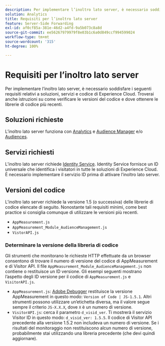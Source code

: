 ```yaml
---
description: Per implementare l’inoltro lato server, è necessario soddisfare i seguenti requisiti relativi a soluzioni, servizi e codice di Experience Cloud. Troverai anche istruzioni su come verificare le versioni del codice e dove ottenere le librerie di codice più recenti.
solution: Analytics
title: Requisiti per l’inoltro lato server
feature: Server-Side Forwarding
exl-id: af0cf85a-381e-46d2-a4fd-9a5b073c8a8d
source-git-commit: ee56267979979f8e03b1c6a0d849ccf994599024
workflow-type: tm+mt
source-wordcount: '315'
ht-degree: 100%

---
```


# Requisiti per l’inoltro lato server

Per implementare l’inoltro lato server, è necessario soddisfare i seguenti requisiti relativi a soluzioni, servizi e codice di Experience Cloud. Troverai anche istruzioni su come verificare le versioni del codice e dove ottenere le librerie di codice più recenti.

## Soluzioni richieste

L’inoltro lato server funziona con [Analytics](https://www.adobe.com/it/data-analytics-cloud/analytics.html) e [Audience Manager](https://www.adobe.com/it/data-analytics-cloud/audience-manager.html) e/o [Audiences](https://experienceleague.adobe.com/docs/core-services/interface/audiences/audience-library.html?lang=it).

## Servizi richiesti

L’inoltro lato server richiede [Identity Service](https://experienceleague.adobe.com/docs/id-service/using/home.html?lang=it). Identity Service fornisce un ID universale che identifica i visitatori in tutte le soluzioni di Experience Cloud. È necessario implementare il servizio ID prima di attivare l’inoltro lato server.

## Versioni del codice

L’inoltro lato server richiede la versione 1.5 (o successiva) delle librerie di codice elencate di seguito. Nonostante tali requisiti minimi, come best practice si consiglia comunque di utilizzare le versioni più recenti.

* `AppMeasurement.js`
* `AppMeasurement_Module_AudienceManagement.js`
* `VistorAPI.js`

### Determinare la versione della libreria di codice

Gli strumenti che monitorano le richieste HTTP effettuate da un browser consentono di trovare il numero di versione del codice di AppMeasurement e di Visitor API. Il file `AppMeasurement_Module_AudienceManagement.js` non contiene o restituisce un ID versione. Gli esempi seguenti mostrano l’aspetto degli ID versione per il codice di `AppMeasurement.js` e `VisitorAPI.js`.

* `AppMeasurement.js`: [Adobe Debugger](https://experienceleague.adobe.com/docs/analytics/implementation/validate/debugger.html?lang=it) restituisce la versione AppMeasurement in questo modo: `Version of Code | JS-1.5.1`. Altri strumenti possono utilizzare un’etichetta diversa, ma il valore segue sempre il criterio `JS-X.X.X`, dove `X` è un numero di versione.
* `VisitorAPI.js`: cerca il parametro `d_visid_ver`. Ti mostrerà il servizio Visitor ID in questo modo: `d_visid_ver: 1.5.5`. Il codice di Visitor API precedente alla versione 1.5.2 non includeva un numero di versione. Se i risultati del monitoraggio non restituiscono alcun numero di versione, probabilmente stai utilizzando una libreria precedente (che devi quindi aggiornare).

